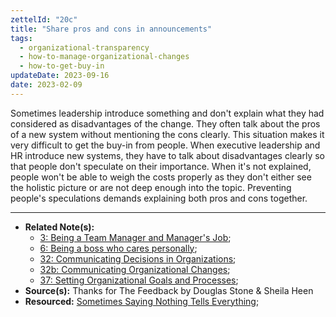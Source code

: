 ```yaml
---
zettelId: "20c"
title: "Share pros and cons in announcements"
tags:
  - organizational-transparency
  - how-to-manage-organizational-changes
  - how-to-get-buy-in
updateDate: 2023-09-16
date: 2023-02-09
---
```


Sometimes leadership introduce something and don't explain what they had considered as disadvantages of the change. They often talk about the pros of a new system without mentioning the cons clearly. This situation makes it very difficult to get the buy-in from people. When executive leadership and HR introduce new systems, they have to talk about disadvantages clearly so that people don't speculate on their importance. When it's not explained, people won't be able to weigh the costs properly as they don't either see the holistic picture or are not deep enough into the topic. Preventing people's speculations demands explaining both pros and cons together.

---

- **Related Note(s):**
  - [3: Being a Team Manager and Manager's Job](/notes/3/);
  - [6: Being a boss who cares personally](/notes/6/);
  - [32: Communicating Decisions in Organizations](/notes/32/);
  - [32b: Communicating Organizational Changes](/notes/32b/);
  - [37: Setting Organizational Goals and Processes](/notes/37/);
- **Source(s):** Thanks for The Feedback by Douglas Stone & Sheila Heen
- **Resourced:** [Sometimes Saying Nothing Tells Everything](/sometimes-saying-nothing-tells-everything/);
